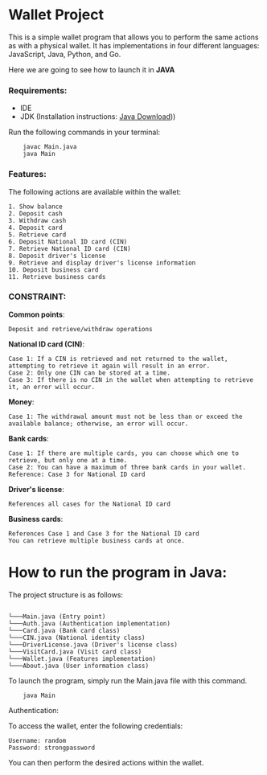 # Wallet Project

This is a simple wallet program that allows you to perform the same actions as with a physical wallet. It has implementations in four different languages: JavaScript, Java, Python, and Go.

Here we are going to see how to launch it in __JAVA__

### Requirements:

* IDE
* JDK (Installation instructions: [Java Download](https://www.oracle.com/java/technologies/downloads/)))

Run the following commands in your terminal:

```agsl
    javac Main.java
    java Main
```

### Features:

The following actions are available within the wallet:

    1. Show balance
    2. Deposit cash
    3. Withdraw cash
    4. Deposit card
    5. Retrieve card
    6. Deposit National ID card (CIN)
    7. Retrieve National ID card (CIN)
    8. Deposit driver's license
    9. Retrieve and display driver's license information
    10. Deposit business card
    11. Retrieve business cards

### CONSTRAINT:
__Common points__:

    Deposit and retrieve/withdraw operations

__National ID card (CIN)__:

    Case 1: If a CIN is retrieved and not returned to the wallet, attempting to retrieve it again will result in an error.
    Case 2: Only one CIN can be stored at a time.
    Case 3: If there is no CIN in the wallet when attempting to retrieve it, an error will occur.

__Money__:

    Case 1: The withdrawal amount must not be less than or exceed the available balance; otherwise, an error will occur.

__Bank cards__:

    Case 1: If there are multiple cards, you can choose which one to retrieve, but only one at a time.
    Case 2: You can have a maximum of three bank cards in your wallet.
    Reference: Case 3 for National ID card

__Driver's license__:

    References all cases for the National ID card

__Business cards__:

    References Case 1 and Case 3 for the National ID card
    You can retrieve multiple business cards at once.

# How to run the program in Java:

The project structure is as follows:

```tree

└───Main.java (Entry point)
└───Auth.java (Authentication implementation)
└───Card.java (Bank card class)
└───CIN.java (National identity class) 
└───DriverLicense.java (Driver's license class)
└───VisitCard.java (Visit card class)
└───Wallet.java (Features implementation)
└───About.java (User information class)

```

To launch the program, simply run the Main.java file with this command. 

```agsl
    java Main
```
Authentication:

To access the wallet, enter the following credentials:

    Username: random
    Password: strongpassword

You can then perform the desired actions within the wallet.